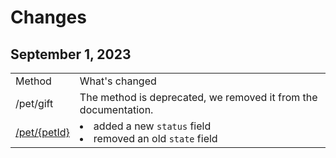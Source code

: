 # Changes

<!--Maintain a changelog or release notes section to inform users of updates, 
changes, and new features in different API versions.-->

## September 1, 2023

<table>
<tr>
<td>
Method
</td>
<td>
What's changed
</td>
</tr>
<tr>
<td>
/pet/gift
</td>
<td>
The method is deprecated, we removed it from the documentation.
</td>
</tr>
<tr>
<td>
<a href="Find-pet-by-ID.md">/pet/{petId}</a>
</td>
<td>
<list>
<li>added a new <code>status</code> field</li>
<li>removed an old <code>state</code> field</li>
</list>
</td>
</tr>
</table>